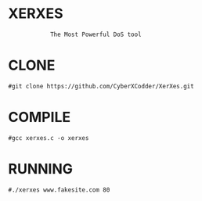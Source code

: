    #                                 XERXES

                The Most Powerful DoS tool
# CLONE

    #git clone https://github.com/CyberXCodder/XerXes.git

# COMPILE

    #gcc xerxes.c -o xerxes

# RUNNING

    #./xerxes www.fakesite.com 80
